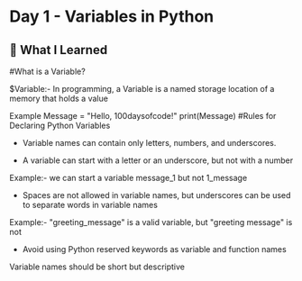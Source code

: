 # Day 1 - Variables in Python

## 📖 What I Learned
#What is a Variable?

$Variable:- In programming, a Variable is a named storage location of a memory that holds a value

Example
Message = "Hello, 100daysofcode!"
print(Message)
#Rules for Declaring Python Variables 
- Variable names can contain only letters, numbers, and underscores.

- A variable can start with a letter or an underscore, but not with a number

Example:- we can start a variable message_1 but not 1_message

- Spaces are not allowed in variable names, but underscores can be used to separate words in variable names

Example:- "greeting_message" is a valid variable, but "greeting message" is not 

- Avoid using Python reserved keywords as variable and function names

Variable names should be short but descriptive 
